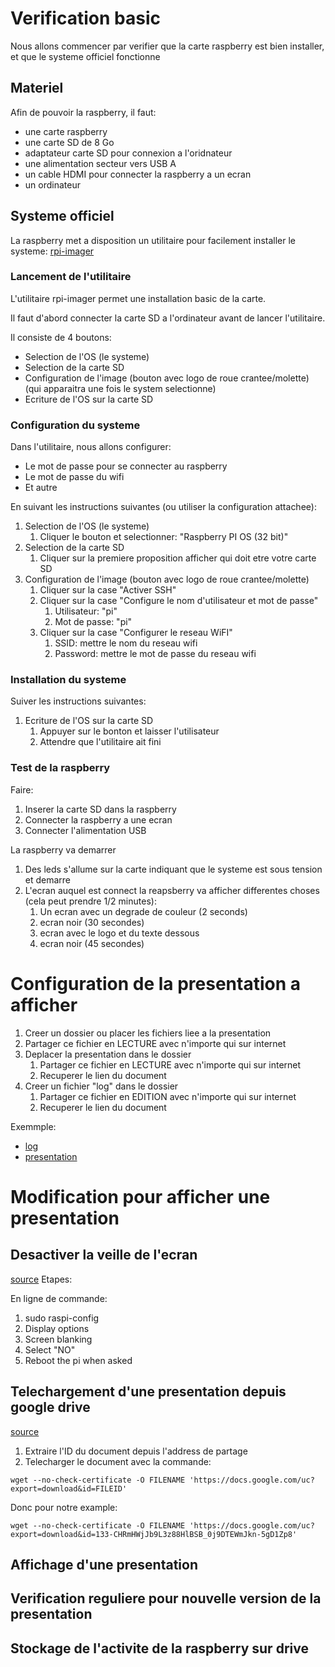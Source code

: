 
# Verification basic

Nous allons commencer par verifier que la carte raspberry est bien installer, et que
le systeme officiel fonctionne

## Materiel

Afin de pouvoir la raspberry, il faut:

- une carte raspberry
- une carte SD de 8 Go
- adaptateur carte SD pour connexion a l'oridnateur
- une alimentation secteur vers USB A
- un cable HDMI pour connecter la raspberry a un ecran
- un ordinateur

## Systeme officiel

La raspberry met a disposition un utilitaire pour facilement installer le systeme: [rpi-imager](<https://www.raspberrypi.com/software/>)

### Lancement de l'utilitaire

L'utilitaire rpi-imager permet une installation basic de la carte.

Il faut d'abord connecter la carte SD a l'ordinateur avant de lancer l'utilitaire.

Il consiste de 4 boutons:

- Selection de l'OS (le systeme)
- Selection de la carte SD
- Configuration de l'image (bouton avec logo de roue crantee/molette) (qui apparaitra une fois le system selectionne)
- Ecriture de l'OS sur la carte SD

### Configuration du systeme

Dans l'utilitaire, nous allons configurer:

- Le mot de passe pour se connecter au raspberry
- Le mot de passe du wifi
- Et autre

En suivant les instructions suivantes (ou utiliser la configuration attachee):

1. Selection de l'OS (le systeme)
   1. Cliquer le bouton et selectionner: "Raspberry PI OS (32 bit)"
1. Selection de la carte SD
   1. Cliquer sur la premiere proposition afficher qui doit etre votre carte SD
1. Configuration de l'image (bouton avec logo de roue crantee/molette)
   1. Cliquer sur la case "Activer SSH"
   1. Cliquer sur la case "Configure le nom d'utilisateur et mot de passe"
      1. Utilisateur: "pi"
      1. Mot de passe: "pi"
   1. Cliquer sur la case "Configurer le reseau WiFI"
      1. SSID: mettre le nom du reseau wifi
      1. Password: mettre le mot de passe du reseau wifi

### Installation du systeme

Suiver les instructions suivantes:

1. Ecriture de l'OS sur la carte SD
   1. Appuyer sur le bonton et laisser l'utilisateur
   1. Attendre que l'utilitaire ait fini

### Test de la raspberry

Faire:

1. Inserer la carte SD dans la raspberry
1. Connecter la raspberry a une ecran
1. Connecter l'alimentation USB

La raspberry va demarrer

1. Des leds s'allume sur la carte indiquant que le systeme est sous tension et demarre
1. L'ecran auquel est connect la reapsberry va afficher differentes choses (cela peut prendre 1/2 minutes):
   1. Un ecran avec un degrade de couleur (2 seconds)
   1. ecran noir (30 secondes)
   1. ecran avec le logo et du texte dessous
   1. ecran noir (45 secondes)



# Configuration de la presentation a afficher

1. Creer un dossier ou placer les fichiers liee a la presentation
1. Partager ce fichier en LECTURE avec n'importe qui sur internet
1. Deplacer la presentation dans le dossier
   1. Partager ce fichier en LECTURE avec n'importe qui sur internet
   1. Recuperer le lien du document
1. Creer un fichier "log" dans le dossier
   1. Partager ce fichier en EDITION avec n'importe qui sur internet
   1. Recuperer le lien du document

Exemmple:
 - [log](<https://docs.google.com/document/d/1BNW0uXCjVyg87TGipDLzPzvVrpjbDQw9J5DBHsRWNfY/edit?usp=sharing>)
 - [presentation](<https://docs.google.com/presentation/d/133-CHRmHWjJb9L3z88HlBSB_0j9DTEWmJkn-5gD1Zp8/edit?usp=sharing>)

# Modification pour afficher une presentation

## Desactiver la veille de l'ecran

[source](<https://pimylifeup.com/raspberry-pi-disable-screen-blanking/>)
Etapes:

En ligne de commande:

1. sudo raspi-config
1. Display options
1. Screen blanking
1. Select "NO"
1. Reboot the pi when asked

## Telechargement d'une presentation depuis google drive

[source](<https://medium.com/@acpanjan/download-google-drive-files-using-wget-3c2c025a8b99>)

1. Extraire l'ID du document depuis l'address de partage
1. Telecharger le document avec la commande:

```
wget --no-check-certificate -O FILENAME 'https://docs.google.com/uc?export=download&id=FILEID'
```
Donc pour notre example:
```
wget --no-check-certificate -O FILENAME 'https://docs.google.com/uc?export=download&id=133-CHRmHWjJb9L3z88HlBSB_0j9DTEWmJkn-5gD1Zp8'
```

## Affichage d'une presentation

## Verification reguliere pour nouvelle version de la presentation

## Stockage de l'activite de la raspberry sur drive

